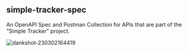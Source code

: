## simple-tracker-spec

An OpenAPI Spec and Postman Collection for APIs that are part of the "Simple Tracker" project. 

![dankshot-230302164419](https://user-images.githubusercontent.com/64292041/222576744-a65c44ee-b113-4ff6-8e68-86a9e9bf51c2.png)




<!---
```mermaid
mindmap
  root((Simple Tracker))
    API
      Java
      ::icon(fa-brands fa-java)
      dotnet
      ::icon(fa-brands fa-microsoft)
      JavaScript
      ::icon(fa-brands fa-js)
      python
      ::icon(fa-brands fa-python)
    Front End
      React
      ::icon(fa-brands fa-react)
      dotnet
      ::icon(fa-brands fa-microsoft)
      python
      ::icon(fa-brands fa-python)
      Java
      ::icon(fa-brands fa-java)
    DB
      SQL Server
      ::icon(fa-brands fa-microsoft)
      Oracle SQL
      PostgresSQL
```
--->

